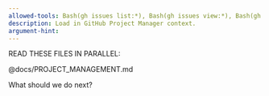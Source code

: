 ```yaml
---
allowed-tools: Bash(gh issues list:*), Bash(gh issues view:*), Bash(gh label list:*), Bash(gh label create:*)
description: Load in GitHub Project Manager context.
argument-hint:
---
```


READ THESE FILES IN PARALLEL:

@docs/PROJECT_MANAGEMENT.md

What should we do next?

